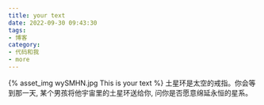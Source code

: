 ```yaml
---
title: your text
date: 2022-09-30 09:43:30
tags:
- 博客
category:
- 代码和我
- more
---
```

{% asset_img wySMHN.jpg This is your text %}
土星环是太空的戒指。你会等到那一天,  某个男孩将他宇宙里的土星环送给你, 问你是否愿意绵延永恒的星系。